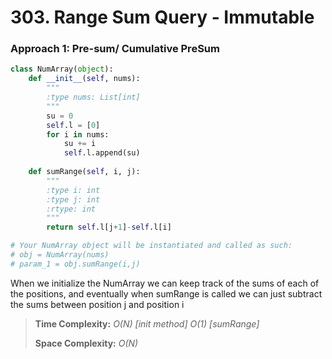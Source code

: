 # 303. Range Sum Query - Immutable

### Approach 1: Pre-sum/ Cumulative PreSum

```python
class NumArray(object):
    def __init__(self, nums):
        """
        :type nums: List[int]
        """
        su = 0
        self.l = [0]
        for i in nums:
            su += i
            self.l.append(su) 
            
    def sumRange(self, i, j):
        """
        :type i: int
        :type j: int
        :rtype: int
        """
        return self.l[j+1]-self.l[i]

# Your NumArray object will be instantiated and called as such:
# obj = NumArray(nums)
# param_1 = obj.sumRange(i,j)
```

When we initialize the NumArray we can keep track of the sums of each of the positions, and eventually when sumRange is called we can just subtract the sums between position j and position i

> **Time Complexity:** _O\(N\) \[init method\] O\(1\) \[sumRange\]_
>
> **Space Complexity:** _O\(N\)_

